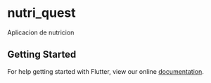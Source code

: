 # nutri_quest

Aplicacion de nutricion

## Getting Started

For help getting started with Flutter, view our online
[documentation](http://flutter.io/).
